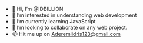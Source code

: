 - 👋 Hi, I’m @IDBILLION
- 👀 I’m interested in understanding web development
- 🌱 I’m currently learning JavaScript
- 💞️ I’m looking to collaborate on any web project.
- 📫 Hit me up on Aderemiidris123@gmail.com

<!---
IDBILLION/IDBILLION is a ✨ special ✨ repository because its `README.md` (this file) appears on your GitHub profile.
You can click the Preview link to take a look at your changes.
--->
